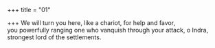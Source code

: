 +++
title = "01"

+++
We will turn you here, like a chariot, for help and favor,  
you powerfully ranging one who vanquish through your attack, o Indra,  strongest lord of the settlements.  
